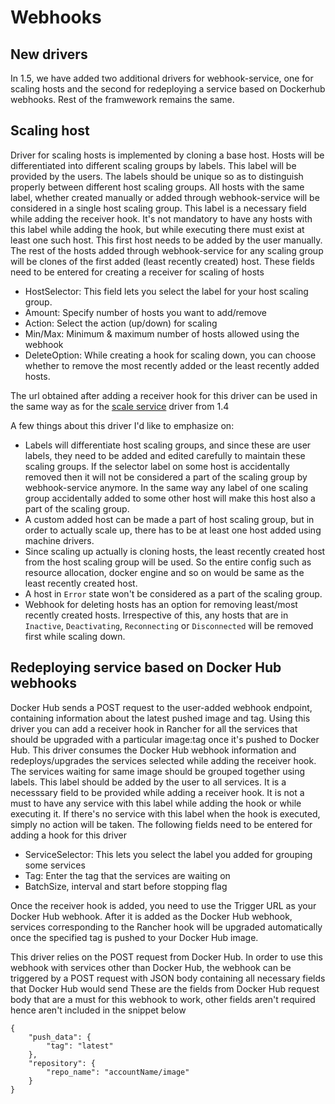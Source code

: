 # Webhooks

## New drivers
In 1.5, we have added two additional drivers for webhook-service, one for scaling hosts and the second for redeploying a service based on Dockerhub webhooks. Rest of the framwework remains the same.

## Scaling host
Driver for scaling hosts is implemented by cloning a base host. Hosts will be differentiated into different scaling groups by labels. This label will be provided by the users. The labels should be unique so as to distinguish properly between different host scaling groups. All hosts with the same label, whether created manually or added through webhook-service will be considered in a single host scaling group. This label is a necessary field while adding the receiver hook. It's not mandatory to have any hosts with this label while adding the hook, but while executing there must exist at least one such host. This first host needs to be added by the user manually. The rest of the hosts added through webhook-service for any scaling group will be clones of the first added (least recently created) host.
These fields need to be entered for creating a receiver for scaling of hosts

- HostSelector: This field lets you select the label for your host scaling group.
- Amount: Specify number of hosts you want to add/remove
- Action: Select the action (up/down) for scaling
- Min/Max: Minimum & maximum number of hosts allowed using the webhook
- DeleteOption: While creating a hook for scaling down, you can choose whether to remove the most recently added or the least recently added hosts.

The url obtained after adding a receiver hook for this driver can be used in the same way as for the [scale service](https://github.com/rancher/rancher.github.io/blob/master/rancher/v1.4/en/cattle/webhook-service/index.md#using-a-receiver-hook) driver from 1.4

A few things about this driver I'd like to emphasize on:

- Labels will differentiate host scaling groups, and since these are user labels, they need to be added and edited carefully to maintain these scaling groups. 
If the selector label on some host is accidentally removed then it will not be considered a part of the scaling group by webhook-service anymore. In the same way any label of one scaling group accidentally added to some other host will make this host also a part of the scaling group.
- A custom added host can be made a part of host scaling group, but in order to actually scale up, there has to be at least one host added using machine drivers.
- Since scaling up actually is cloning hosts, the least recently created host from the host scaling group will be used. So the entire config such as resource allocation, docker engine and so on would be same as the least recently created host.
- A host in `Error` state won't be considered as a part of the scaling group.
- Webhook for deleting hosts has an option for removing least/most recently created hosts. Irrespective of this, any hosts that are in `Inactive`, `Deactivating`, `Reconnecting` or `Disconnected` will be removed first while scaling down.


## Redeploying service based on Docker Hub webhooks
Docker Hub sends a POST request to the user-added webhook endpoint, containing information about the latest pushed image and tag. Using this driver you can add a receiver hook in Rancher for all the services that should be upgraded with a particular image:tag once it's pushed to Docker Hub. This driver consumes the Docker Hub webhook information and redeploys/upgrades the services selected while adding the receiver hook. The services waiting for same image should be grouped together using labels. This label should be added by the user to all services. It is a necesssary field to be provided while adding a receiver hook. It is not a must to have any service with this label while adding the hook or while executing it. If there's no service with this label when the hook is executed, simply no action will be taken.
The following fields need to be entered for adding a hook for this driver

- ServiceSelector: This lets you select the label you added for grouping some services
- Tag: Enter the tag that the services are waiting on
- BatchSize, interval and start before stopping flag

Once the receiver hook is added, you need to use the Trigger URL as your Docker Hub webhook. After it is added as the Docker Hub webhook, services corresponding to the Rancher hook will be upgraded automatically once the specified tag is pushed to your Docker Hub image.

This driver relies on the POST request from Docker Hub. In order to use this webhook with services other than Docker Hub, the webhook can be triggered by a POST request with JSON body containing all necessary fields that Docker Hub would send
These are the fields from Docker Hub request body that are a must for this webhook to work, other fields aren't required hence aren't included in the snippet below
```
{
    "push_data": {
        "tag": "latest"
    },
    "repository": {
        "repo_name": "accountName/image"
    }
}
```
